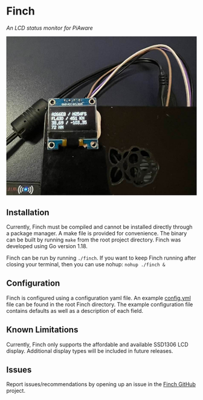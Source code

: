 # Finch 
*An LCD status monitor for PiAware*

![Finch Exmaple](img/example.jpg)

## Installation

Currently, Finch must be compiled and cannot be installed directly through a package manager. A make file is provided 
for convenience. The binary can be built by running `make` from the root project directory. Finch was developed using 
Go version 1.18.

Finch can be run by running `./finch`. If you want to keep Finch running after closing your terminal, then you can use 
nohup: `nohup ./finch &`

## Configuration

Finch is configured using a configuration yaml file. An example [config.yml](config.yml) file can be found in the root Finch 
directory. The example configuration file contains defaults as well as a description of each field.

## Known Limitations

Currently, Finch only supports the affordable and available SSD1306 LCD display. Additional display types will be
included in future releases.

## Issues

Report issues/recommendations by opening up an issue in the [Finch GitHub](https://github.com/benabernathy/finch/issues) project.